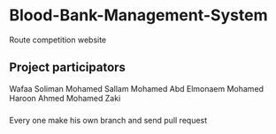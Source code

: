 # Blood-Bank-Management-System
Route competition website
## Project participators
Wafaa Soliman
Mohamed Sallam
Mohamed Abd Elmonaem
Mohamed Haroon
Ahmed Mohamed Zaki
###
Every one make his own branch and send pull request
